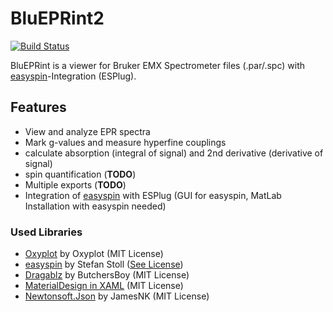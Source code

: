 # BluEPRint2
[![Build Status](https://travis-ci.org/Jenso666/BluEPRint2.svg?branch=master)](https://travis-ci.org/Jenso666/BluEPRint2)

BluEPRint is a viewer for Bruker EMX Spectrometer files (.par/.spc) with [easyspin](http://www.easyspin.org/)-Integration (ESPlug).

## Features
- View and analyze EPR spectra
- Mark g-values and measure hyperfine couplings
- calculate absorption (integral of signal) and 2nd derivative (derivative of signal)
- spin quantification (**TODO**)
- Multiple exports (**TODO**)
- Integration of [easyspin](http://www.easyspin.org/) with ESPlug (GUI for easyspin, MatLab Installation with easyspin needed)

### Used Libraries
- [Oxyplot](https://github.com/oxyplot/oxyplot) by Oxyplot (MIT License)
- [easyspin](http://www.easyspin.org/) by Stefan Stoll ([See License](http://www.easyspin.org/download.html))
- [Dragablz](https://github.com/ButchersBoy/Dragablz) by ButchersBoy (MIT License)
- [MaterialDesign in XAML](https://github.com/MaterialDesignInXAML/MaterialDesignInXamlToolkit) (MIT License)
- [Newtonsoft.Json](https://github.com/JamesNK/Newtonsoft.Json) by JamesNK (MIT License)
